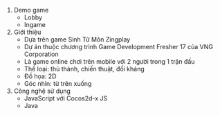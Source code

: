 1. Demo game
   - Lobby
   - Ingame
2. Giới thiệu
   - Dựa trên game Sinh Tử Môn Zingplay
   - Dự án thuộc chương trình Game Development Fresher 17 của VNG Corporation
   - Là game online chơi trên mobile với 2 người trong 1 trận đấu
   - Thể loại: thủ thành, chiến thuật, đối kháng
   - Đồ họa: 2D
   - Góc nhìn: từ trên xuống
3. Công nghệ sử dụng
   - JavaScript với Cocos2d-x JS
   - Java 
